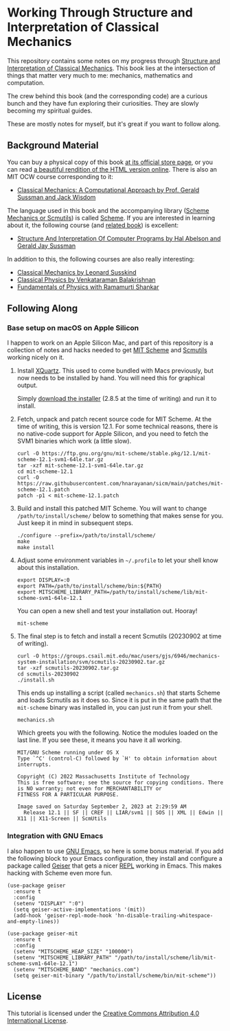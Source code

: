 # Working Through Structure and Interpretation of Classical Mechanics

This repository contains some notes on my progress through [Structure
and Interpretation of Classical Mechanics][sicm]. This book lies at
the intersection of things that matter very much to me: mechanics,
mathematics and computation.

The crew behind this book (and the corresponding code) are a curious
bunch and they have fun exploring their curiosities. They are slowly
becoming my spiritual guides.

These are mostly notes for myself, but it's great if you want to
follow along.

## Background Material

You can buy a physical copy of this book [at its official store
page][sicm], or you can read [a beautiful rendition of the HTML
version online][sicm-html]. There is also an MIT OCW course
corresponding to it:

- [Classical Mechanics: A Computational Approach by Prof. Gerald
  Sussman and Jack Wisdom][cm-course-sussman-wisdom]

The language used in this book and the accompanying library ([Scheme
Mechanics or Scmutils][scmutils]) is called [Scheme][mit-scheme]. If
you are interested in learning about it, the following course (and
[related book][sicp]) is excellent:

-  [Structure And Interpretation Of Computer Programs by Hal Abelson
   and Gerald Jay Sussman][programming-course-abelson-sussman]

In addition to this, the following courses are also really
interesting:

- [Classical Mechanics by Leonard Susskind][cm-course-susskind]
- [Classical Physics by Venkataraman Balakrishnan][physics-course-balakrishnan]
- [Fundamentals of Physics with Ramamurti Shankar][physics-course-shankar]

## Following Along

### Base setup on macOS on Apple Silicon

I happen to work on an Apple Silicon Mac, and part of this repository
is a collection of notes and hacks needed to get [MIT
Scheme][mit-scheme] and [Scmutils][scmutils] working nicely on it.

1. Install [XQuartz][xquartz]. This used to come bundled with Macs
   previously, but now needs to be installed by hand. You will need
   this for graphical output.

   Simply [download the installer][xquartz-installer] (2.8.5 at the time of writing) and
   run it to install.

2. Fetch, unpack and patch recent source code for MIT Scheme. At the
   time of writing, this is version 12.1. For some technical reasons,
   there is no native-code support for Apple Silicon, and you need to
   fetch the SVM1 binaries which work (a little slow).

   ````
   curl -O https://ftp.gnu.org/gnu/mit-scheme/stable.pkg/12.1/mit-scheme-12.1-svm1-64le.tar.gz
   tar -xzf mit-scheme-12.1-svm1-64le.tar.gz
   cd mit-scheme-12.1
   curl -O https://raw.githubusercontent.com/hnarayanan/sicm/main/patches/mit-scheme-12.1.patch
   patch -p1 < mit-scheme-12.1.patch
   ````

3. Build and install this patched MIT Scheme. You will want to change
   `/path/to/install/scheme/` below to something that makes sense for
   you. Just keep it in mind in subsequent steps.

   ````
   ./configure --prefix=/path/to/install/scheme/
   make
   make install
   ````
4. Adjust some environment variables in `~/.profile` to let your shell
   know about this installation.

   ````
   export DISPLAY=:0
   export PATH=/path/to/install/scheme/bin:${PATH}
   export MITSCHEME_LIBRARY_PATH=/path/to/install/scheme/lib/mit-scheme-svm1-64le-12.1
   ````

   You can open a new shell and test your installation out. Hooray!

   ````
   mit-scheme
   ````

5. The final step is to fetch and install a recent Scmutils (20230902 at time of writing).

   ````
   curl -O https://groups.csail.mit.edu/mac/users/gjs/6946/mechanics-system-installation/svm/scmutils-20230902.tar.gz
   tar -xzf scmutils-20230902.tar.gz
   cd scmutils-20230902
   ./install.sh
   ````

   This ends up installing a script (called `mechanics.sh`) that
   starts Scheme and loads Scmutils as it does so. Since it is put in
   the same path that the `mit-scheme` binary was installed in, you
   can just run it from your shell.

   ````
   mechanics.sh
   ````

   Which greets you with the following. Notice the modules loaded on
   the last line. If you see these, it means you have it all working.

   ````
   MIT/GNU Scheme running under OS X
   Type `^C' (control-C) followed by `H' to obtain information about interrupts.

   Copyright (C) 2022 Massachusetts Institute of Technology
   This is free software; see the source for copying conditions. There is NO warranty; not even for MERCHANTABILITY or
   FITNESS FOR A PARTICULAR PURPOSE.

   Image saved on Saturday September 2, 2023 at 2:29:59 AM
     Release 12.1 || SF || CREF || LIAR/svm1 || SOS || XML || Edwin || X11 || X11-Screen || ScmUtils
   ````

### Integration with GNU Emacs

I also happen to use [GNU Emacs][gnu-emacs], so here is some bonus
material. If you add the following block to your Emacs configuration,
they install and configure a package called [Geiser][emacs-geiser]
that gets a nicer [REPL][wiki-repl] working in Emacs. This makes
hacking with Scheme even more fun.

````
(use-package geiser
  :ensure t
  :config
  (setenv "DISPLAY" ":0")
  (setq geiser-active-implementations '(mit))
  (add-hook 'geiser-repl-mode-hook 'hn-disable-trailing-whitespace-and-empty-lines))

(use-package geiser-mit
  :ensure t
  :config
  (setenv "MITSCHEME_HEAP_SIZE" "100000")
  (setenv "MITSCHEME_LIBRARY_PATH" "/path/to/install/scheme/lib/mit-scheme-svm1-64le-12.1")
  (setenv "MITSCHEME_BAND" "mechanics.com")
  (setq geiser-mit-binary "/path/to/install/scheme/bin/mit-scheme"))
````

## License

This tutorial is licensed under the [Creative Commons Attribution 4.0
International License][license-cc-by].

[cm-course-susskind]: http://theoreticalminimum.com/courses/classical-mechanics/2011/fall
[cm-course-sussman-wisdom]: https://ocw.mit.edu/courses/12-620j-classical-mechanics-a-computational-approach-fall-2008/
[emacs-geiser]: https://www.nongnu.org/geiser/
[gnu-emacs]: https://www.gnu.org/software/emacs/
[license-cc-by]: https://creativecommons.org/licenses/by/4.0/
[mit-scheme]: https://www.gnu.org/software/mit-scheme/
[physics-course-balakrishnan]: https://www.youtube.com/playlist?list=PL5E4E56893588CBA8
[physics-course-shankar]: https://www.youtube.com/playlist?list=PLFE3074A4CB751B2B
[programming-course-abelson-sussman]: http://ocw.mit.edu/courses/electrical-engineering-and-computer-science/6-001-structure-and-interpretation-of-computer-programs-spring-2005/
[scmutils]: https://groups.csail.mit.edu/mac/users/gjs/6946/installation.html
[sicm-html]: https://tgvaughan.github.io/sicm/
[sicm]: https://mitpress.mit.edu/9780262028967/structure-and-interpretation-of-classical-mechanics/
[sicp]: https://mitp-content-server.mit.edu/books/content/sectbyfn/books_pres_0/6515/sicp.zip/index.html
[wiki-repl]: https://en.wikipedia.org/wiki/Read–eval–print_loop
[xquartz-installer]: https://github.com/XQuartz/XQuartz/releases/download/XQuartz-2.8.5/XQuartz-2.8.5.pkg
[xquartz]: https://www.xquartz.org
